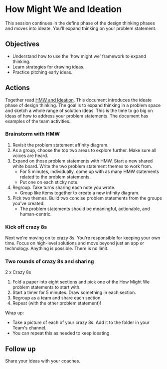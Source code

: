 # How Might We and Ideation

This session continues in the define phase of the design thinking phases and moves into ideate. You'll expand thinking on your problem statement.

## Objectives

* Understand how to use the 'how might we' framework to expand thinking.
* Learn strategies for drawing ideas.
* Practice pitching early ideas.

## Actions

Together read [HMW and Ideation](https://github.com/tnt-summer-academy/Curriculum/blob/main/Reference/Product%20decks/1.3%20-%20HMW%20and%20ideation.pdf). This document introduces the ideate phase of design thinking. The goal is to expand thinking in a problem space and sketch a whole range of solution ideas. This is the time to go big on ideas of how to address your problem statements. The document has examples of the  team activities.

### Brainstorm with HMW

1. Revisit the problem statement affinity diagram.
2. As a group, choose the top two areas to explore further. Make sure all voices are heard.
3. Expand on those problem statements with HMW. Start a new shared white board. Write the two problem statement themes to work from.
    * For 5 minutes, individually, come up with as many HMW statements related to the problem statements.
    * Put one on each sticky note.
4. Regroup. Take turns sharing each note you wrote.
    * Group like items together to create a new infinity diagram.
5. Pick two themes. Build two concise problem statements from the groups you've created.
    * The problem statements should be meaningful, actionable, and human-centric.

### Kick off crazy 8s

Next we're moving on to crazy 8s. You're responsible for keeping your own time. Focus on high-level solutions and move beyond just an app or technology. Anything is possible. There is no limit.

### Two rounds of crazy 8s and sharing

2 x Crazy 8s

1. Fold a paper into eight sections and pick one of the How Might We problem statements to start with.
2. Start a timer for 5 minutes. Draw something in each section.
3. Regroup as a team and share each section.
4. Repeat (with the other problem statement)!

Wrap up:

* Take a picture of each of your crazy 8s. Add it to the folder in your Team's channel.
* You can repeat this as needed to keep ideating.

## Follow up

Share your ideas with your coaches.
